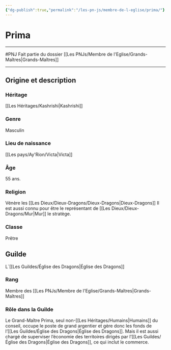 ```yaml
---
{"dg-publish":true,"permalink":"/les-pn-js/membre-de-l-eglise/prima/"}
---
```


# Prima
---
#PNJ 
Fait partie du dossier [[Les PNJs/Membre de l'Eglise/Grands-Maîtres\|Grands-Maîtres]]

-------
## Origine et description
### Héritage
[[Les Héritages/Kashrishi\|Kashrishi]]
### Genre
Masculin
### Lieu de naissance
[[Les pays/Ay'Rion/Victa\|Victa]]
### Âge
55 ans.
### Religion
Vénère les [[Les Dieux/Dieux-Dragons/Dieux-Dragons\|Dieux-Dragons]]
Il est aussi connu pour être le représentant de [[Les Dieux/Dieux-Dragons/Mur\|Mur]] le stratège.
### Classe
Prêtre
## Guilde
L´[[Les Guildes/Église des Dragons\|Église des Dragons]]
### Rang
Membre des [[Les PNJs/Membre de l'Eglise/Grands-Maîtres\|Grands-Maîtres]]
### Rôle dans la Guilde
Le Grand-Maître Prima, seul non-[[Les Héritages/Humains\|Humains]] du conseil, occupe le poste de grand argentier et gère donc les fonds de l’[[Les Guildes/Église des Dragons\|Église des Dragons]]. Mais il est aussi chargé de superviser l’économie des territoires dirigés par l’[[Les Guildes/Église des Dragons\|Église des Dragons]], ce qui inclut le commerce.